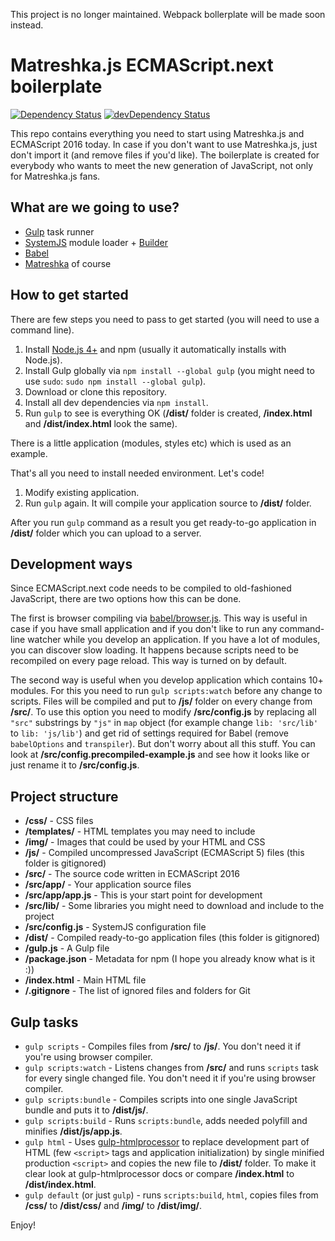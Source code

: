 This project is no longer maintained. Webpack bollerplate will be made soon instead.

# Matreshka.js ECMAScript.next boilerplate

[![Dependency Status](https://img.shields.io/david/matreshkajs/matreshka_boilerplate.svg)](https://david-dm.org/matreshkajs/matreshka_boilerplate)
[![devDependency Status](https://img.shields.io/david/dev/matreshkajs/matreshka_boilerplate.svg)](https://david-dm.org/matreshkajs/matreshka_boilerplate#info=devDependencies)

This repo contains everything you need to start using Matreshka.js and ECMAScript 2016 today. In case if you don't want to use Matreshka.js, just don't import it (and remove files if you'd like). The boilerplate is created for everybody who wants to meet the new generation of JavaScript, not only for Matreshka.js fans.

## What are we going to use?

* [Gulp](http://gulpjs.com/) task runner
* [SystemJS](https://github.com/systemjs/systemjs) module loader + [Builder](https://github.com/systemjs/builder)
* [Babel](https://babeljs.io/)
* [Matreshka](https://github.com/matreshkajs/matreshka) of course

## How to get started

There are few steps you need to pass to get started (you will need to use a command line).

1. Install [Node.js 4+](https://nodejs.org/) and npm (usually it automatically installs with Node.js).
2. Install Gulp globally via ``npm install --global gulp`` (you might need to use ``sudo``: ``sudo npm install --global gulp``).
3. Download or clone this repository.
4. Install all dev dependencies via ``npm install``.
5. Run ``gulp`` to see is everything OK (**/dist/** folder is created, **/index.html** and **/dist/index.html** look the same).

There is a little application (modules, styles etc) which is used as an example.

That's all you need to install needed environment. Let's code!

1. Modify existing application.
2. Run ``gulp`` again. It will compile your application source to **/dist/** folder.

After you run ``gulp`` command as a result you get ready-to-go application in **/dist/** folder which you can upload to a server.

## Development ways

Since ECMAScript.next code needs to be compiled to old-fashioned JavaScript, there are two options how this can be done.

The first is browser compiling via [babel/browser.js](https://babeljs.io/docs/usage/browser/). This way is useful in case if you have small application and if you don't like to run any command-line watcher while you develop an application. If you have a lot of modules, you can discover slow loading. It happens because scripts need to be recompiled on every page reload. This way is turned on by default.

The second way is useful when you develop application which contains 10+ modules. For this you need to run ``gulp scripts:watch`` before any change to scripts. Files will be compiled and put to **/js/** folder on every change from **/src/**. To use this option you need to modify **/src/config.js** by replacing all ``"src"`` substrings by ``"js"`` in ``map`` object (for example change ``lib: 'src/lib'`` to ``lib: 'js/lib'``) and get rid of settings required for Babel (remove ``babelOptions`` and ``transpiler``). But don't worry about all this stuff. You can look at **/src/config.precompiled-example.js** and see how it looks like or just rename it to **/src/config.js**.

## Project structure

- **/css/** - CSS files
- **/templates/** - HTML templates you may need to include
- **/img/** - Images that could be used by your HTML and CSS
- **/js/** - Compiled uncompressed JavaScript (ECMAScript 5) files (this folder is gitignored)
- **/src/** - The source code written in ECMAScript 2016
- **/src/app/** - Your application source files
- **/src/app/app.js** - This is your start point for development
- **/src/lib/** - Some libraries you might need to download and include to the project
- **/src/config.js** - SystemJS configuration file
- **/dist/** - Compiled ready-to-go application files (this folder is gitignored)
- **/gulp.js** - A Gulp file
- **/package.json** - Metadata for npm (I hope you already know what is it :))
- **/index.html** - Main HTML file
- **/.gitignore** -  The list of ignored files and folders for Git

## Gulp tasks

- ``gulp scripts`` - Compiles files from **/src/** to **/js/**. You don't need it if you're using browser compiler.
- ``gulp scripts:watch`` - Listens changes from **/src/** and runs ``scripts`` task for every single changed file. You don't need it if you're using browser compiler.
- ``gulp scripts:bundle`` - Compiles scripts into one single JavaScript bundle and puts it to **/dist/js/**.
- ``gulp scripts:build`` - Runs ``scripts:bundle``, adds needed polyfill and minifies **/dist/js/app.js**.
- ``gulp html`` - Uses [gulp-htmlprocessor](https://github.com/dciccale/grunt-processhtml#readme) to replace development part of HTML (few ``<script>`` tags and application initialization) by single minified production ``<script>`` and copies the new file to **/dist/** folder. To make it clear look at gulp-htmlprocessor docs or compare **/index.html** to **/dist/index.html**.
- ``gulp default`` (or just ``gulp``) - runs ``scripts:build``, ``html``, copies files from **/css/** to **/dist/css/** and **/img/** to **/dist/img/**.

Enjoy!
